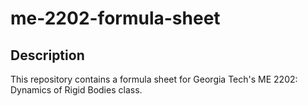 # me-2202-formula-sheet

## Description
This repository contains a formula sheet for Georgia Tech's ME 2202: Dynamics of Rigid Bodies class.
